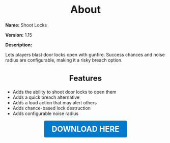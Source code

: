 <h1 style="text-align:center; font-size:2rem; font-weight:bold;">About</h1>

**Name:**
Shoot Locks

**Version:**
1.15

**Description:**

Lets players blast door locks open with gunfire. Success chances and noise radius are configurable, making it a risky breach option.

<h2 style="text-align:center; font-size:1.5rem; font-weight:bold;">Features</h2>

- Adds the ability to shoot door locks to open them
- Adds a quick breach alternative
- Adds a loud action that may alert others
- Adds chance-based lock destruction
- Adds configurable noise radius





<p align="center"><a href="https://github.com/LiliaFramework/Modules/raw/refs/heads/gh-pages/shootlock.zip" style="display:inline-block;padding:12px 24px;font-size:1.5rem;font-weight:bold;text-decoration:none;color:#fff;background-color:var(--md-primary-fg-color,#007acc);border-radius:4px;">DOWNLOAD HERE</a></p>